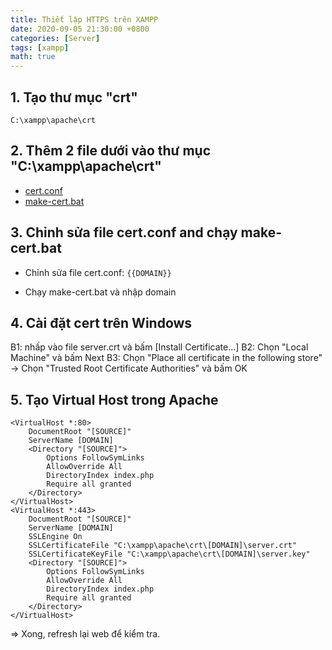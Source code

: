 ```yaml
---
title: Thiết lập HTTPS trên XAMPP
date: 2020-09-05 21:30:00 +0800
categories: [Server]
tags: [xampp]
math: true
---
```


## 1. Tạo thư mục "crt"
`C:\xampp\apache\crt`

## 2. Thêm 2 file dưới vào thư mục "C:\xampp\apache\crt"
- [cert.conf](https://gist.github.com/anhkevin/c965d90eeb4b897f7f3b517318d05007#file-cert-conf)
- [make-cert.bat](https://gist.github.com/anhkevin/c965d90eeb4b897f7f3b517318d05007#file-make-cert-bat)

## 3. Chỉnh sửa file cert.conf and chạy make-cert.bat
- Chỉnh sửa file cert.conf: 
`{{DOMAIN}}`

- Chạy make-cert.bat và nhập domain

## 4. Cài đặt cert trên Windows

B1: nhấp vào file server.crt và bấm [Install Certificate...]
B2: Chọn "Local Machine" và bấm Next
B3: Chọn "Place all certificate in the following store" -> Chọn "Trusted Root Certificate Authorities" và bấm OK

## 5. Tạo Virtual Host trong Apache

```
<VirtualHost *:80>
	DocumentRoot "[SOURCE]"
	ServerName [DOMAIN]
	<Directory "[SOURCE]">
        Options FollowSymLinks
        AllowOverride All
        DirectoryIndex index.php
        Require all granted
	</Directory>
</VirtualHost>
<VirtualHost *:443>
	DocumentRoot "[SOURCE]"
	ServerName [DOMAIN]
	SSLEngine On
	SSLCertificateFile "C:\xampp\apache\crt\[DOMAIN]\server.crt"
	SSLCertificateKeyFile "C:\xampp\apache\crt\[DOMAIN]\server.key"
    <Directory "[SOURCE]">
        Options FollowSymLinks
        AllowOverride All
        DirectoryIndex index.php
        Require all granted
    </Directory>
</VirtualHost>
```

=> Xong, refresh lại web để kiểm tra.